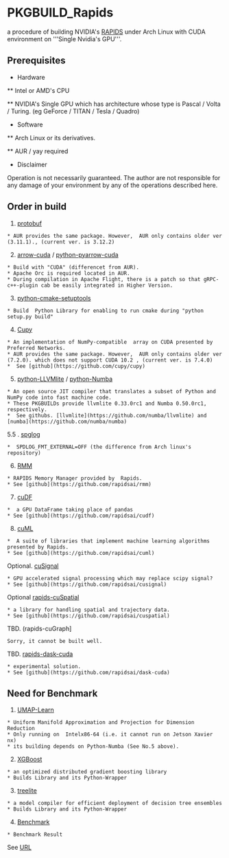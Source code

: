 # PKGBUILD_Rapids

a  procedure of building NVIDIA's [RAPIDS](https://rapids.ai/) under Arch Linux with CUDA environment on  '''Single Nvidia's GPU'''.

## Prerequisites
* Hardware

** Intel or AMD's CPU

** NVIDIA's Single GPU which has architecture whose type is Pascal / Volta / Turing. (eg GeForce / TITAN / Tesla / Quadro)

* Software

** Arch Linux or its derivatives.

** AUR / yay required

* Disclaimer

Operation is not necessarily guaranteed. The author are not responsible for any damage of your environment by any of the operations described here.


## Order in build


1.  [protobuf](https://github.com/gdaisukesuzuki/PKGBUILD_Rapids/tree/master/protobuf/PKGBUILD)
```
* AUR provides the same package. However,  AUR only contains older ver (3.11.1)., (current ver. is 3.12.2)
```

2.  [arrow-cuda](https://github.com/gdaisukesuzuki/PKGBUILD_Rapids/tree/master/arrow/PKGBUILD) / [python-pyarrow-cuda](https://github.com/gdaisukesuzuki/PKGBUILD_Rapids/tree/master/python-pyarrow/PKGBUILD)
```
* Build with "CUDA" (differencet from AUR).
* Apache Orc is required located in AUR.
* During compilation in Apache Flight, there is a patch so that gRPC-c++-plugin cab be easily integrated in Higher Version.
```

3.  [python-cmake-setuptools](https://github.com/gdaisukesuzuki/PKGBUILD_Rapids/tree/master/python-cmake-setuptools/PKGBUILD)
```
* Build  Python Library for enabling to run cmake during "python setup.py build"
```
4.  [Cupy](https://github.com/gdaisukesuzuki/PKGBUILD_Rapids/tree/master/cupy/PKGBUILD)
```
* An implementation of NumPy-compatible  array on CUDA presented by Preferred Networks.
* AUR provides the same package. However,  AUR only contains older ver (7.2.0). which does not support CUDA 10.2 , (current ver. is 7.4.0) 
*  See [github](https://github.com/cupy/cupy)
```

5.  [python-LLVMlite](https://github.com/gdaisukesuzuki/PKGBUILD_Rapids/blob/master/python-llvmlite/PKGBUILD) / [python-Numba](https://github.com/gdaisukesuzuki/PKGBUILD_Rapids/blob/master/python-numba/PKGBUILD)
```
* An open source JIT compiler that translates a subset of Python and NumPy code into fast machine code.
* These PKGBUILDs provide llvmlite 0.33.0rc1 and Numba 0.50.0rc1, respectively.
*  See githubs. [llvmlite](https://github.com/numba/llvmlite) and [numba](https://github.com/numba/numba)
```

5.5 . [spglog](https://github.com/gdaisukesuzuki/PKGBUILD_Rapids/tree/master/spdlog/PKGBUILD)
```
*  SPDLOG_FMT_EXTERNAL=OFF (the difference from Arch linux's repository)
```

6.  [RMM](https://github.com/gdaisukesuzuki/PKGBUILD_Rapids/tree/master/rapids-rmm/PKGBUILD)
```
* RAPIDS Memory Manager provided by  Rapids.
* See [github](https://github.com/rapidsai/rmm)
```

7.  [cuDF](https://github.com/gdaisukesuzuki/PKGBUILD_Rapids/tree/master/rapids-cudf/PKGBUILD)
```
*  a GPU DataFrame taking place of pandas
* See [github](https://github.com/rapidsai/cudf)
```

8.  [cuML](https://github.com/gdaisukesuzuki/PKGBUILD_Rapids/tree/master/rapids-cuml/PKGBUILD)
```
*  A suite of libraries that implement machine learning algorithms presented by Rapids.
* See [github](https://github.com/rapidsai/cuml)
```

Optional.  [cuSignal](https://github.com/gdaisukesuzuki/PKGBUILD_Rapids/tree/master/rapids-cusignal/PKGBUILD)
```
* GPU accelerated signal processing which may replace scipy signal?
* See [github](https://github.com/rapidsai/cusignal)
```

Optional [rapids-cuSpatial](https://github.com/gdaisukesuzuki/PKGBUILD_Rapids/blob/master/rapids-cuspatial/PKGBUILD)
```
* a library for handling spatial and trajectory data.
* See [github](https://github.com/rapidsai/cuspatial)
```

TBD. (rapids-cuGraph]
```
Sorry, it cannot be built well.
```

TBD.  [rapids-dask-cuda](https://github.com/gdaisukesuzuki/PKGBUILD_Rapids/tree/master/rapids-dask-cuda/PKGBUILD)
```
* experimental solution.
* See [github](https://github.com/rapidsai/dask-cuda)
```
## Need for Benchmark

1. [UMAP-Learn](https://github.com/gdaisukesuzuki/PKGBUILD_Rapids/blob/master/python-umap-learn/PKGBUILD)

```
* Uniform Manifold Approximation and Projection for Dimension Reduction
* Only running on  Intelx86-64 (i.e. it cannot run on Jetson Xavier nx)
* its building depends on Python-Numba (See No.5 above).
```

2. [XGBoost](https://github.com/gdaisukesuzuki/PKGBUILD_Rapids/blob/master/xgboost/PKGBUILD)

```
* an optimized distributed gradient boosting library 
* Builds Library and its Python-Wrapper
```
3. [treelite](https://github.com/gdaisukesuzuki/PKGBUILD_Rapids/blob/master/treelite/PKGBUILD)

```
* a model compiler for efficient deployment of decision tree ensembles 
* Builds Library and its Python-Wrapper
```

4. [Benchmark](https://github.com/gdaisukesuzuki/PKGBUILD_Rapids/blob/master/benchmark/cuml_benchmarks.ipynb)

```
* Benchmark Result 
```
See [URL](https://github.com/rapidsai/cuml/blob/branch-0.14/notebooks/tools/cuml_benchmarks.ipynb)

